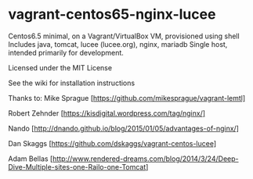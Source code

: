 vagrant-centos65-nginx-lucee
======================

Centos6.5 minimal, on a Vagrant/VirtualBox VM, provisioned using shell
Includes java, tomcat, lucee (lucee.org), nginx, mariadb
Single host, intended primarily for development.

Licensed under the MIT License

See the wiki for installation instructions

Thanks to:
Mike Sprague   [https://github.com/mikesprague/vagrant-lemtl]

Robert Zehnder [https://kisdigital.wordpress.com/tag/nginx/]

Nando          [http://dnando.github.io/blog/2015/01/05/advantages-of-nginx/]

Dan Skaggs     [https://github.com/dskaggs/vagrant-centos-lucee]

Adam Bellas    [http://www.rendered-dreams.com/blog/2014/3/24/Deep-Dive-Multiple-sites-one-Railo-one-Tomcat]
